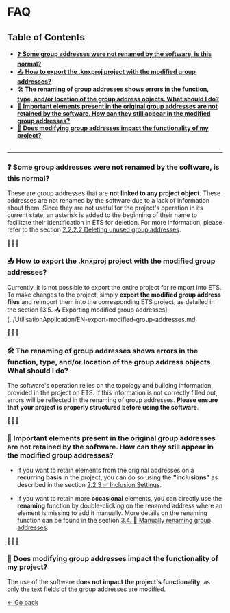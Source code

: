 # FAQ
## Table of Contents

- [❓ **Some group addresses were not renamed by the software, is this normal?**](#q1)
- [📤 **How to export the .knxproj project with the modified group addresses?**](#q2)
- [🛠️ **The renaming of group addresses shows errors in the function, type, and/or location of the group address objects. What should I do?**](#q3)
- [📝 **Important elements present in the original group addresses are not retained by the software. How can they still appear in the modified group addresses?**](#q4)
- [🔧 **Does modifying group addresses impact the functionality of my project?**](#q5)
<br><br>
---

### <a id="q1"></a> ❓ Some group addresses were not renamed by the software, is this normal? 
These are group addresses that are **not linked to any project object**. These addresses are not renamed by the software due to a lack of information about them. Since they are not useful for the project's operation in its current state, an asterisk is added to the beginning of their name to facilitate their identification in ETS for deletion. For more information, please refer to the section
[2.2.2.2 Deleting unused group addresses](../ApplicationOverview/settingswindow.md#deletion-of-unused-group-addresses).

🔹🔹🔹

### <a id="q2"></a> 📤 How to export the .knxproj project with the modified group addresses? 
Currently, it is not possible to export the entire project for reimport into ETS. 
To make changes to the project, simply **export the modified group address files** and reimport them into the corresponding ETS project, 
as detailed in the section [3.5. 📤 Exporting modified group addresses](../UtilisationApplication/EN-export-modified-group-addresses.md

🔹🔹🔹

### <a id="q3"></a> 🛠️ The renaming of group addresses shows errors in the function, type, and/or location of the group address objects. What should I do? 
The software's operation relies on the topology and building information provided in the project on ETS. If this information is not correctly filled out, errors will be reflected in the renaming of group addresses. **Please ensure that your project is properly structured before using the software**.

🔹🔹🔹

### <a id="q4"></a> 📝 Important elements present in the original group addresses are not retained by the software. How can they still appear in the modified group addresses?
* If you want to retain elements from the original addresses on a **recurring basis** in the project, you can do so using the **"inclusions"** as described in the section [2.2.3 ✅ Inclusion Settings](../ApplicationOverview/settingswindow.md#inclusion-settings).

* If you want to retain more **occasional** elements, you can directly use the **renaming** function by double-clicking on the renamed address where an element is missing to add it manually. More details on the renaming function can be found in the section [3.4. 📝 Manually renaming group addresses](../UtilisationApplication/EN-manually-rename-group-addresse.md).

🔹🔹🔹

### <a id="q5"></a> 🔧 Does modifying group addresses impact the functionality of my project? 
The use of the software **does not impact the project's functionality**, as only the text fields of the group addresses are modified.


[← Go back](../README-EN.md)

